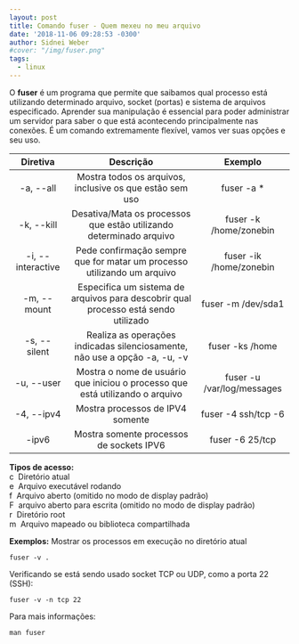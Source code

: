 ```yaml
---
layout: post
title: Comando fuser - Quem mexeu no meu arquivo
date: '2018-11-06 09:28:53 -0300'
author: Sidnei Weber
#cover: "/img/fuser.png"
tags:
  - linux
---
```


O **fuser** é um programa que permite que saibamos qual processo está utilizando determinado arquivo, socket (portas) e sistema de arquivos especificado. Aprender sua manipulação é essencial para poder administrar um servidor para saber o que está acontecendo principalmente nas conexões. É um comando extremamente flexível, vamos ver suas opções e seu uso.

| Diretiva   | Descrição   |  Exemplo |
|:----------:|:-------------:|:------:|
| -a, --all | Mostra todos os arquivos, inclusive os que estão sem uso | fuser -a * |
| -k, --kill | Desativa/Mata os processos que estão utilizando determinado arquivo  | fuser -k /home/zonebin |
| -i, --interactive | Pede confirmação sempre que for matar um processo utilizando um arquivo | fuser -ik /home/zonebin |
| -m, --mount | Especifica um sistema de arquivos para descobrir qual processo está sendo utilizado | fuser -m /dev/sda1 |
| -s, --silent | Realiza as operações indicadas silenciosamente, não use a opção -a, -u, -v | fuser -ks /home |
| -u, --user | Mostra o nome de usuário que iniciou o processo que está utilizando o arquivo | fuser -u /var/log/messages |
| -4, --ipv4 | Mostra processos de IPV4 somente | fuser -4 ssh/tcp -6 |
| -ipv6 | Mostra somente processos de sockets IPV6 | fuser -6 25/tcp |

**Tipos de acesso:**  
c  Diretório atual  
e  Arquivo executável rodando  
f  Arquivo aberto (omitido no modo de display padrão)  
F  arquivo aberto para escrita (omitido no modo de display padrão)  
r  Diretório root  
m  Arquivo mapeado ou biblioteca compartilhada

**Exemplos:**
Mostrar os processos em execução no diretório atual

```shell
fuser -v .
```

Verificando se está sendo usado socket TCP ou UDP, como a porta 22 (SSH):

```shell
fuser -v -n tcp 22
```

Para mais informações:

```shell
man fuser
```
